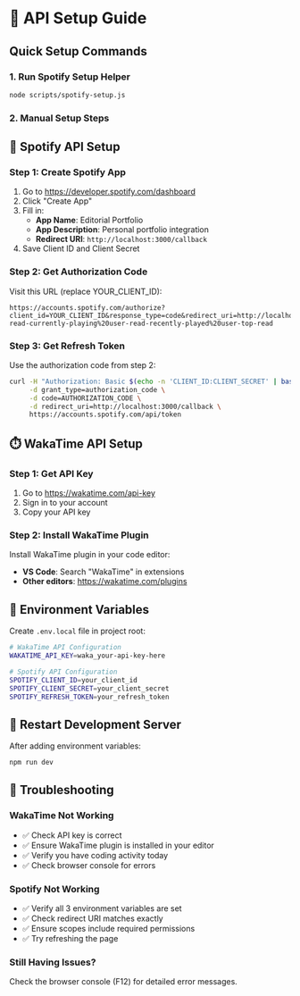 # 🚀 API Setup Guide

## Quick Setup Commands

### 1. Run Spotify Setup Helper
```bash
node scripts/spotify-setup.js
```

### 2. Manual Setup Steps

## 🎵 Spotify API Setup

### Step 1: Create Spotify App
1. Go to https://developer.spotify.com/dashboard
2. Click "Create App"
3. Fill in:
   - **App Name**: Editorial Portfolio
   - **App Description**: Personal portfolio integration  
   - **Redirect URI**: `http://localhost:3000/callback`
4. Save Client ID and Client Secret

### Step 2: Get Authorization Code
Visit this URL (replace YOUR_CLIENT_ID):
```
https://accounts.spotify.com/authorize?client_id=YOUR_CLIENT_ID&response_type=code&redirect_uri=http://localhost:3000/callback&scope=user-read-currently-playing%20user-read-recently-played%20user-top-read
```

### Step 3: Get Refresh Token
Use the authorization code from step 2:
```bash
curl -H "Authorization: Basic $(echo -n 'CLIENT_ID:CLIENT_SECRET' | base64)" \
     -d grant_type=authorization_code \
     -d code=AUTHORIZATION_CODE \
     -d redirect_uri=http://localhost:3000/callback \
     https://accounts.spotify.com/api/token
```

## ⏱️ WakaTime API Setup

### Step 1: Get API Key
1. Go to https://wakatime.com/api-key
2. Sign in to your account
3. Copy your API key

### Step 2: Install WakaTime Plugin
Install WakaTime plugin in your code editor:
- **VS Code**: Search "WakaTime" in extensions
- **Other editors**: https://wakatime.com/plugins

## 📝 Environment Variables

Create `.env.local` file in project root:

```bash
# WakaTime API Configuration
WAKATIME_API_KEY=waka_your-api-key-here

# Spotify API Configuration  
SPOTIFY_CLIENT_ID=your_client_id
SPOTIFY_CLIENT_SECRET=your_client_secret
SPOTIFY_REFRESH_TOKEN=your_refresh_token
```

## 🔄 Restart Development Server

After adding environment variables:
```bash
npm run dev
```

## 🐛 Troubleshooting

### WakaTime Not Working
- ✅ Check API key is correct
- ✅ Ensure WakaTime plugin is installed in your editor
- ✅ Verify you have coding activity today
- ✅ Check browser console for errors

### Spotify Not Working  
- ✅ Verify all 3 environment variables are set
- ✅ Check redirect URI matches exactly
- ✅ Ensure scopes include required permissions
- ✅ Try refreshing the page

### Still Having Issues?
Check the browser console (F12) for detailed error messages.
